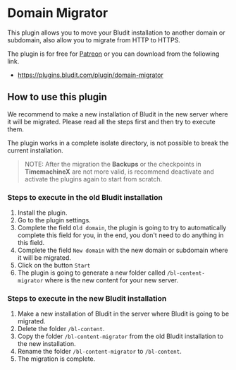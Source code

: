 # Domain Migrator
<!-- position: 2 -->

This plugin allows you to move your Bludit installation to another domain or subdomain, also allow you to migrate from HTTP to HTTPS.

The plugin is for free for [Patreon](https://www.patreon.com/bludit) or you can download from the following link.
- https://plugins.bludit.com/plugin/domain-migrator

## How to use this plugin
We recommend to make a new installation of Bludit in the new server where it will be migrated. Please read all the steps first and then try to execute them.

The plugin works in a complete isolate directory, is not possible to break the current installation.

> NOTE: After the migration the **Backups** or the checkpoints in **TimemachineX** are not more valid, is recommend deactivate and activate the plugins again to start from scratch.

### Steps to execute in the old Bludit installation
1. Install the plugin.
2. Go to the plugin settings.
3. Complete the field `Old domain`, the plugin is going to try to automatically complete this field for you, in the end, you don't need to do anything in this field.
4. Complete the field `New domain` with the new domain or subdomain where it will be migrated.
5. Click on the button `Start`
6. The plugin is going to generate a new folder called `/bl-content-migrator` where is the new content for your new server.

### Steps to execute in the new Bludit installation
1. Make a new installation of Bludit in the server where Bludit is going to be migrated.
2. Delete the folder `/bl-content`.
3. Copy the folder `/bl-content-migrator` from the old Bludit installation to the new installation.
4. Rename the folder `/bl-content-migrator` to `/bl-content`.
5. The migration is complete.
